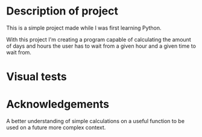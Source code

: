 # Description of project
 This is a simple project made while I was first learning Python.

 With this project I'm creating a program capable of calculating the amount of days and hours the user has to wait from a given hour and a given time to
 wait from.

# Visual tests

# Acknowledgements
 A better understanding of simple calculations on a useful function to be used on a future more complex context.
